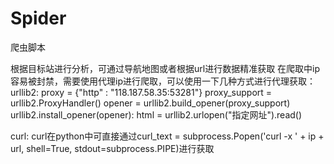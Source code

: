# Spider
爬虫脚本

根据目标站进行分析，可通过导航地图或者根据url进行数据精准获取
在爬取中ip容易被封禁，需要使用代理ip进行爬取，可以使用一下几种方式进行代理获取：
urllib2:
proxy = {"http" : "118.187.58.35:53281"}
proxy_support = urllib2.ProxyHandler()
opener = urllib2.build_opener(proxy_support)
urllib2.install_opener(opener):
html = urllib2.urlopen("指定网址").read()

curl:
 curl在python中可直接通过curl_text = subprocess.Popen('curl -x ' + ip + url, shell=True, stdout=subprocess.PIPE)进行获取
